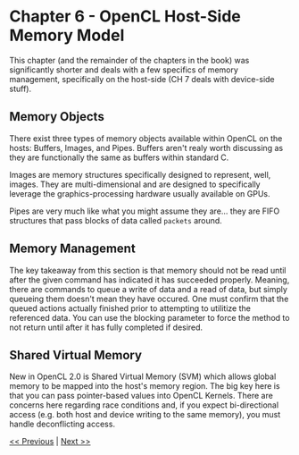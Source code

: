 # Chapter 6 - OpenCL Host-Side Memory Model

This chapter (and the remainder of the chapters in the book) was significantly shorter and deals with a few specifics of memory management, specifically on the host-side (CH 7 deals with device-side stuff).

## Memory Objects

There exist three types of memory objects available within OpenCL on the hosts: Buffers, Images, and Pipes. Buffers aren't realy worth discussing as they are functionally the same as buffers within standard C.

Images are memory structures specifically designed to represent, well, images. They are multi-dimensional and are designed to specifically leverage the graphics-processing hardware usually available on GPUs.

Pipes are very much like what you might assume they are... they are FIFO structures that pass blocks of data called `packets` around.

## Memory Management

The key takeaway from this section is that memory should not be read until after the given command has indicated it has succeeded properly. Meaning, there are commands to queue a write of data and a read of data, but simply queueing them doesn't mean they have occured. One must confirm that the queued actions actually finished prior to attempting to utilitize the referenced data. You can use the blocking parameter to force the method to not return until after it has fully completed if desired.

## Shared Virtual Memory

New in OpenCL 2.0 is Shared Virtual Memory (SVM) which allows global memory to be mapped into the host's memory region. The big key here is that you can pass pointer-based values into OpenCL Kernels. There are concerns here regarding race conditions and, if you expect bi-directional access (e.g. both host and device writing to the same memory), you must handle deconflicting access.

[<< Previous](../Chapter_05/README.md)
|
[Next >>](../Chapter_07/README.md)